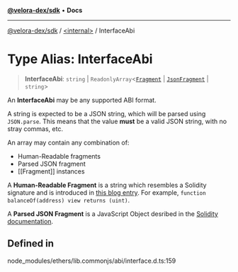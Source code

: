 [**@velora-dex/sdk**](../../README.md) • **Docs**

***

[@velora-dex/sdk](../../globals.md) / [\<internal\>](../README.md) / InterfaceAbi

# Type Alias: InterfaceAbi

> **InterfaceAbi**: `string` \| `ReadonlyArray`\<[`Fragment`](../classes/Fragment.md) \| [`JsonFragment`](../interfaces/JsonFragment.md) \| `string`\>

An **InterfaceAbi** may be any supported ABI format.

 A string is expected to be a JSON string, which will be parsed
 using ``JSON.parse``. This means that the value **must** be a valid
 JSON string, with no stray commas, etc.

 An array may contain any combination of:
 - Human-Readable fragments
 - Parsed JSON fragment
 - [[Fragment]] instances

 A **Human-Readable Fragment** is a string which resembles a Solidity
 signature and is introduced in [this blog entry](link-ricmoo-humanreadableabi).
 For example, ``function balanceOf(address) view returns (uint)``.

 A **Parsed JSON Fragment** is a JavaScript Object desribed in the
 [Solidity documentation](link-solc-jsonabi).

## Defined in

node\_modules/ethers/lib.commonjs/abi/interface.d.ts:159
